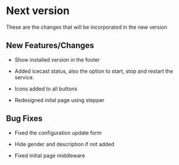 # Next version

These are the changes that will be incorporated in the new version

## New Features/Changes

- Show installed version in the footer

- Added icecast status, also the option to start, stop and restart the service.

- Icons added to all buttons

- Redesigned inital page using stepper

## Bug Fixes

- Fixed the configuration update form

- Hide gender and description if not added

- Fixed initial page middleware
